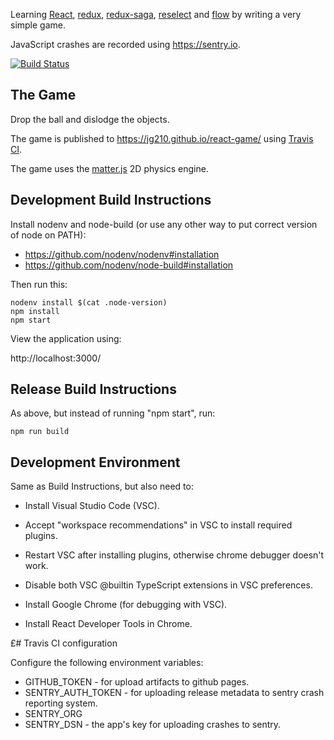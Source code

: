 Learning [React](https://reactjs.org/), [redux](https://redux.js.org/), [redux-saga](https://redux-saga.js.org/), [reselect](https://github.com/reduxjs/reselect) and [flow](https://flow.org/) by writing a very simple game.

JavaScript crashes are recorded using https://sentry.io.

[![Build Status](https://travis-ci.org/jg210/react-game.svg?branch=master)](https://travis-ci.org/jg210/react-game)

## The Game

Drop the ball and dislodge the objects.

The game is published to https://jg210.github.io/react-game/ using [Travis CI](https://travis-ci.org/jg210/react-game).

The game uses the [matter.js](http://brm.io/matter-js/) 2D physics engine.

## Development Build Instructions

Install nodenv and node-build (or use any other way to put correct
version of node on PATH):

* https://github.com/nodenv/nodenv#installation
* https://github.com/nodenv/node-build#installation

Then run this:

```
nodenv install $(cat .node-version)
npm install
npm start
```

View the application using:

http://localhost:3000/

## Release Build Instructions

As above, but instead of running "npm start", run:

```
npm run build
```

## Development Environment

Same as Build Instructions, but also need to:

* Install Visual Studio Code (VSC).

* Accept "workspace recommendations" in VSC to install required plugins.

* Restart VSC after installing plugins, otherwise chrome debugger doesn't work.

* Disable both VSC @builtin TypeScript extensions in VSC preferences.

* Install Google Chrome (for debugging with VSC).

* Install React Developer Tools in Chrome.

£# Travis CI configuration

Configure the following environment variables:

* GITHUB_TOKEN - for upload artifacts to github pages.
* SENTRY_AUTH_TOKEN - for uploading release metadata to sentry crash reporting system.
* SENTRY_ORG
* SENTRY_DSN - the app's key for uploading crashes to sentry.